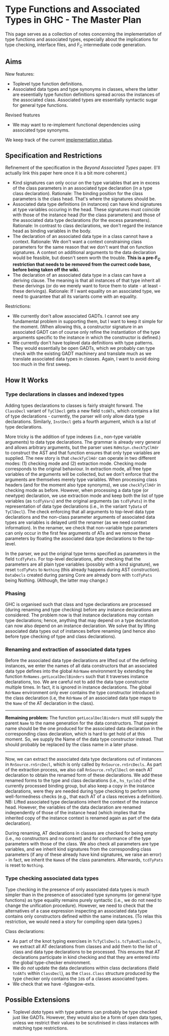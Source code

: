 # Type Functions and Associated Types in GHC - The Master Plan



This page serves as a collection of notes concerning the implementation of type functions and associated types, especially about the implications for type checking, interface files, and F<sub>C</sub> intermediate code generation.


## Aims



New features:


- Toplevel type function definitions.
- Associated data types and type synonyms in classes, where the latter are eseentially type function definitions spread across the instances of the associated class.  Associated types are essentially syntactic sugar for general type functions.


Revised features


- We may want to re-implement functional dependencies using associated type synonyms.


We keep track of the current [implementation status](type-functions-status).


## Specification and Restrictions



Refinement of the specification in the *Beyond Associated Types* paper.  (I'll actually link this paper here once it is a bit more coherent.)


- Kind signatures can only occur on the type variables that are in excess of the class parameters in an associated type declaration (in a type class declaration). Rationale: The binding position for the class parameters is the class head. That's where the signatures should be.
- Associated data type definitions (in instances) can have kind signatures at type variables occuring in the head. These signatures must coincide with those of the instance head (for the class parameters) and those of the associated data type declarations (for the excess parameters). Rationale: In contrast to class declarations, we don't regard the instance head as binding variables in the body.
- The declaration of an associated data type in a class cannot have a context. Rationale: We don't want a context constraining class parameters for the same reason that we don't want that on function signatures. A context on additional arguments to the data declaration would be feasible, but doesn't seem worth the trouble.  **This is a pre-F<sub>C</sub> restriction that needs to be removed from the currect code base, before being taken off the wiki.**
- The declaration of an associated data type in a class can have a deriving clause. The meaning is that all instances of that type inherit all these derivings (or do we merely want to force them to state - at least - these derivings). Rationale: If I want equality on an associated type, we need to guarantee that all its variants come with an equality.


Restrictions:


- We currently don't allow associated GADTs. I cannot see any fundamental problem in supporting them, but I want to keep it simple for the moment. (When allowing this, a constructor signature in an associated GADT can of course only refine the instantiation of the type arguments specific to the instance in which the constructor is defined.)
- We currently don't have toplevel data definitions with type patterns.  They would essentially be open GADTs, which we probably can type check with the existing GADT machinery and translate much as we translate associated data types in classes.  Again, I want to avoid doing too much in the first sweep.

## How It Works


### Type declarations in classes and indexed types



Adding types declarations to classes is fairly straight forward. The `ClassDecl` variant of `TyClDecl` gets a new field `tcdATs`, which contains a list of type declarations - currently, the parser will only allow data type declarations. Similarly, `InstDecl` gets a fourth argument, which is a list of type declarations.



More tricky is the addition of type indexes (i.e., non-type variable arguments) to data type declarations. The grammar is already very general and allows arbitrary arguments, but the parser uses `RdHsSyn.checkTyClHdr` to construct the AST and that function ensures that only type variables are supplied. The new story is that `checkTyClHdr` can operate in two different modes: (1) checking mode and (2) extraction mode. Checking mode corresponds to the original behaviour. In extraction mode, all free type variables of the arguments will be collected, but we don't enforce that the arguments are themselves merely type variables. When processing class headers (and for the moment also type synonyms), we use `checkTyClHdr` in checking mode as before. However, when processing a data type (or newtype) declaration, we use extraction mode and keep both the list of type variables (as `tcdTyVars`) and the original arguments (as `tcdTyPats`) in the representation of data type declarations (i.e., in the variant `TyData` of `TyClDecl`). The check enforcing that all arguments to top-level data type declarations and the non-class parameter arguments of associated data types are variables is delayed until the renamer (as we need context information). In the renamer, we check that non-variable type parameters can only occur in the first few arguments of ATs and we remove these parameters by floating the associated data type declarations to the top-level.



In the parser, we put the original type terms specified as parameters in the field `tcdTyPats`. For top-level declarations, after checking that the parameters are all plain type variables (possibly with a kind signature), we reset `tcdTyPats` to `Nothing` (this already happens during AST construction). `DataDecls` created during parsing Core are already born with `tcdTyPats` being Nothing. (Although, the latter may change.)


### Phasing



GHC is organised such that class and type declarations are processed (during renaming and type checking) before any instance declarations are considered. The problem now is that instance declarations may contain type declarations; hence, anything that may depend on a type declaration can now also depend on an instance declaration. We solve that by lifting associated data types out of instances before renaming (and hence also before type checking of type and class declarations).


### Renaming and extraction of associated data types



Before the associated data type declarations are lifted out of the defining instances, we enter the names of all data constructors that an associated data type defines into the global `RdrName` environment by extending the function `RnNames.getLocalDeclBinders` such that it traverses instance declarations, too. We are careful not to add the data type constructor multiple times. In fact, it is ignored in instance declarations. The global `RdrName` environment only ever contains the type constructor introduced in the class declaration (i.e, the `RdrName` of an associated data type maps to the `Name` of the AT declaration in the class).


---



**Remaining problem:** The function `getLocalDeclBinders` must still supply the parent `Name` to the name generation for the data constructors. That parent name should be the one produced for the associated data declaration in the corresponding class declaration, which is hard to get hold of at this moment. So, we supply the Name of the data type constructor instead. That should probably be replaced by the class name in a later phase.


---



Now, we can extract the associated data type declarations out of instances in `RnSource.rnSrcDecl`, which is only called by `RnSource.rnSrcDecls`. As part of the extraction process, we also call `RnSource.rnTyClDecl` on each AT declaration to obtain the renamed form of these declarations. We add these renamed forms to the type and class declarations (i.e., `hs_tyclds`) of the currently processed binding group, but also keep a copy in the instance declarations, were they are needed during type checking to perform some well-formedness checks (e.g., that each AT of a class receives a definition). NB: Lifted associated type declarations inherit the context of the instance head. However, the variables of the data declaration are renamed independently of those of the instance head (which implies that the inherited copy of the instance context is renamed again as part of the data declaration).



During renaming, AT declarations in classes are checked for being empty (i.e., no constructors and no context) and for conformance of the type parameters with those of the class. We also check all parameters are type variables, and we inherit kind signatures from the corresponding class parameters (if any of these already have kind signatures, we raise an error) - in fact, we inherit the `Name`s of the class parameters. Afterwards, `tcdTyPats` is reset to `Nothing`.


### Type checking associated data types



Type checking in the presence of only associated data types is much simpler than in the presence of associated type synonyms (or general type functions) as type equality remains purely syntactic (i.e., we do not need to change the unification procedure).  However, we need to check that the alternatives of a case expression inspecting an associated data type contains only constructors defined within the same instances.  (To relax this restriction, we would need a story for compiling open data types.)



Class declarations:


- As part of the knot typing exercises in `TcTyClsDecls.tcTyAndClassDecls`, we extract all AT declarations from classes and add them to the list of class and data type declarations to be processed. This ensures that AT declarations participate in kind checking and that they are entered into the global type-checker environment.
- We do *not* update the data declarations within class declarations (field `tcdATs` within `ClassDecl`), as the `Class.Class` structure produced by the type checker only contains the `Id`s of a classes associated types.
- We check that we have -fglasgow-exts.

## Possible Extensions


- Toplevel *data* types with type patterns can probably be type checked just like GADTs.  However, they would also be a form of open data types, unless we restrict their values to be scrutinised in class instances with matching type restrictions.
